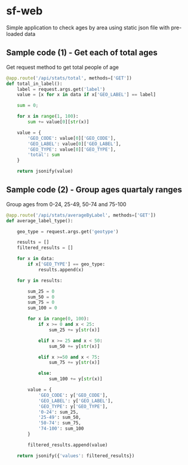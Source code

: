 # sf-web
Simple application to check ages by area using static json file with pre-loaded data

## Sample code (1) - Get each of total ages
Get request method to get total people of age
```python
@app.route('/api/stats/total', methods=['GET'])
def total_in_label():
    label = request.args.get('label')
    value = [x for x in data if x['GEO_LABEL'] == label]

    sum = 0;

    for x in range(1, 100):
        sum += value[0][str(x)]

    value = {
        'GEO_CODE': value[0]['GEO_CODE'],
        'GEO_LABEL': value[0]['GEO_LABEL'],
        'GEO_TYPE': value[0]['GEO_TYPE'],
        'total': sum
    }

    return jsonify(value)
```
## Sample code (2) - Group ages quartaly ranges
Group ages from 0-24, 25-49, 50-74 and 75-100
```python
@app.route('/api/stats/averageByLabel', methods=['GET'])
def average_label_type():

    geo_type = request.args.get('geotype')

    results = []
    filtered_results = []

    for x in data:
        if x['GEO_TYPE'] == geo_type:
            results.append(x)

    for y in results:

        sum_25 = 0
        sum_50 = 0
        sum_75 = 0
        sum_100 = 0

        for x in range(0, 100):
            if x >= 0 and x < 25:
                sum_25 += y[str(x)]

            elif x >= 25 and x < 50:
                sum_50 += y[str(x)]

            elif x >=50 and x < 75:
                sum_75 += y[str(x)]

            else:
                sum_100 += y[str(x)]

        value = {
            'GEO_CODE': y['GEO_CODE'],
            'GEO_LABEL': y['GEO_LABEL'],
            'GEO_TYPE': y['GEO_TYPE'],
            '0-24': sum_25,
            '25-49': sum_50,
            '50-74': sum_75,
            '74-100': sum_100
        }

        filtered_results.append(value)

    return jsonify({'values': filtered_results})

```

